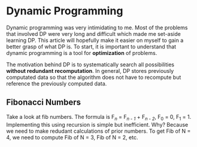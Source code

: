 # Dynamic Programming 
Dynamic programming was very intimidating to me. Most of the problems that involved DP were very long and difficult which made me set-aside learning DP. This article will hopefully make it easier on myself to gain a better grasp of what DP is. To start, it is important to understand that dynamic programming is a tool for **optimization** of problems. 

The motivation behind DP is to systematically search all possibilities **without redundant recomputation**. In general, DP stores previously computated data so that the algorithm does not have to recompute but reference the previously computed data. 

## Fibonacci Numbers
Take a look at fib numbers. The formula is F<sub>*n*</sub> = F<sub>*n - 1*</sub> + F<sub>*n - 2*</sub>, F<sub>0</sub> = 0, F<sub>1</sub> = 1. Implementing this using recursion is simple but inefficient. Why? Because we need to make redudant calculations of prior numbers. To get Fib of N = 4, we need to compute Fib of N = 3, Fib of N = 2, etc. 